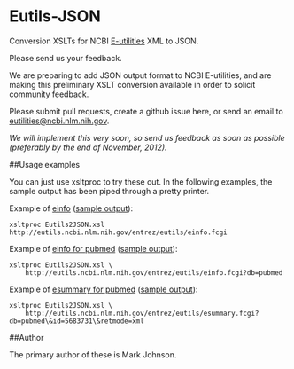 Eutils-JSON
===========

Conversion XSLTs for NCBI [E-utilities](http://www.ncbi.nlm.nih.gov/books/NBK25501/) XML to JSON.

Please send us your feedback.

We are preparing to add JSON output format to NCBI E-utilities, and are making
this preliminary XSLT conversion available in order to solicit community feedback.

Please submit pull requests, create a github issue here, or send an email to
[eutilities@ncbi.nlm.nih.gov](mailto:eutilities@ncbi.nlm.nih.gov).

_We will implement this very soon, so send us feedback as soon as possible (preferably
by the end of November, 2012)._


##Usage examples

You can just use xsltproc to try these out.  In the following examples, the sample output has been
piped through a pretty printer.

Example of [einfo](http://www.ncbi.nlm.nih.gov/books/NBK25499/#chapter4.EInfo)
([sample output](Eutils-JSON/blob/master/samples/einfo.json)):

    xsltproc Eutils2JSON.xsl http://eutils.ncbi.nlm.nih.gov/entrez/eutils/einfo.fcgi

Example of [einfo for pubmed](http://www.ncbi.nlm.nih.gov/books/NBK25499/#chapter4.EInfo)
([sample output](Eutils-JSON/blob/master/samples/einfo.pubmed.json)):

    xsltproc Eutils2JSON.xsl \
        http://eutils.ncbi.nlm.nih.gov/entrez/eutils/einfo.fcgi?db=pubmed

Example of [esummary for pubmed](http://www.ncbi.nlm.nih.gov/books/NBK25499/#chapter4.ESummary)
([sample output](Eutils-JSON/blob/master/samples/esummary.pubmed.json)):

    xsltproc Eutils2JSON.xsl \
        http://eutils.ncbi.nlm.nih.gov/entrez/eutils/esummary.fcgi?db=pubmed\&id=5683731\&retmode=xml


##Author

The primary author of these is Mark Johnson.